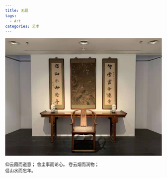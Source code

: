 ```yaml
---
title: 无题
tags:
  - Art
categories: 艺术
---
```

![10](a1218/10.jpg)

仰云霞而道意；
舍尘事而论心。
卷云烟而润物；       
侣山水而忘年。